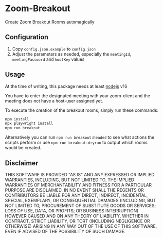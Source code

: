 # Zoom-Breakout

Create Zoom Breakout Rooms automagically

## Configuration

1. Copy `config.json.example` to `config.json`
2. Adjust the parameters as needed, especially the `meetingId`, `meetingPassword` and `hostKey` values

## Usage

At the time of writing, this package needs at least [nodejs](https://nodejs.org/) v16

You have to enter the designated meeting with your zoom-client and the meeting does not have a host-user assigned yet.

To execute the creation of the breakout rooms, simply run these commands:

```bash
npm install
npx playwright install
npm run breakout
```

Alternatively you can run `npm run breakout:headed` to see what actions the scripts perform or use `npm run breakout:dryrun` to output which rooms would be created.

## Disclaimer
THIS SOFTWARE IS PROVIDED "AS IS" AND ANY EXPRESSED OR IMPLIED WARRANTIES, INCLUDING, BUT NOT LIMITED TO, THE IMPLIED WARRANTIES OF MERCHANTABILITY AND FITNESS FOR A PARTICULAR PURPOSE ARE DISCLAIMED. IN NO EVENT SHALL THE REGENTS OR CONTRIBUTORS BE LIABLE FOR ANY DIRECT, INDIRECT, INCIDENTAL, SPECIAL, EXEMPLARY, OR CONSEQUENTIAL DAMAGES (INCLUDING, BUT NOT LIMITED TO, PROCUREMENT OF SUBSTITUTE GOODS OR SERVICES; LOSS OF USE, DATA, OR PROFITS; OR BUSINESS INTERRUPTION) HOWEVER CAUSED AND ON ANY THEORY OF LIABILITY, WHETHER IN CONTRACT, STRICT LIABILITY, OR TORT (INCLUDING NEGLIGENCE OR OTHERWISE) ARISING IN ANY WAY OUT OF THE USE OF THIS SOFTWARE, EVEN IF ADVISED OF THE POSSIBILITY OF SUCH DAMAGE.
